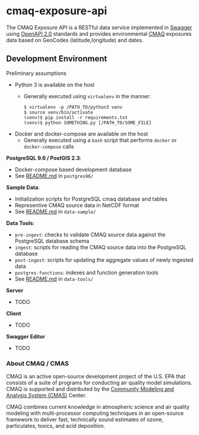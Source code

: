 # cmaq-exposure-api

The CMAQ Exposure API is a RESTful data service implemented in [Swagger](https://swagger.io/) using [OpenAPI 2.0](https://github.com/OAI/OpenAPI-Specification/blob/master/versions/2.0.md) standards and provides environmental [CMAQ](https://www.cmascenter.org/cmaq/) exposures data based on GeoCodes (latitude,longitude) and dates.

## Development Environment

Preliminary assumptions

- Python 3 is available on the host
	- Generally executed using `virtualenv` in the manner:

		```
		$ virtualenv -p /PATH_TO/python3 venv
		$ source venv/bin/activate
		(venv)$ pip install -r requirements.txt
		(venv)$ python SOMETHING.py [/PATH_TO/SOME_FILE]
		```
- Docker and docker-compose are available on the host
	- Generally executed using a `bash` script that performs `docker` or `docker-compose` calls

**PostgreSQL 9.6 / PostGIS 2.3**:
 
- Docker-compose based development database
- See [README.md](postgres96/README.md) in `postgres96/`

**Sample Data**:
 
- Initialization scripts for PostgreSQL cmaq database and tables
- Representive CMAQ source data in NetCDF format
- See [README.md](data-sample/README.md) in `data-sample/`

**Data Tools**:

- `pre-ingest`: checks to validate CMAQ source data against the PostgreSQL database schema
- `ingest`: scripts for reading the CMAQ source data into the PostgreSQL database
- `post-ingest`: scripts for updating the aggregate values of newly ingested data
- `postgres-functions`: indexes and function generation tools
- See [README.md](data-tools/README.md) in `data-tools/`

**Server**

- TODO

**Client**

- TODO

**Swagger Editor**

- TODO

### About CMAQ / CMAS

CMAQ is an active open-source development project of the U.S. EPA that consists of a suite of programs for conducting air quality model simulations. CMAQ is supported and distributed by the [Community Modeling and Analysis System (CMAS)](https://www.cmascenter.org/index.cfm) Center.

CMAQ combines current knowledge in atmospheric science and air quality modeling with multi-processor computing techniques in an open-source framework to deliver fast, technically sound estimates of ozone, particulates, toxics, and acid deposition.

